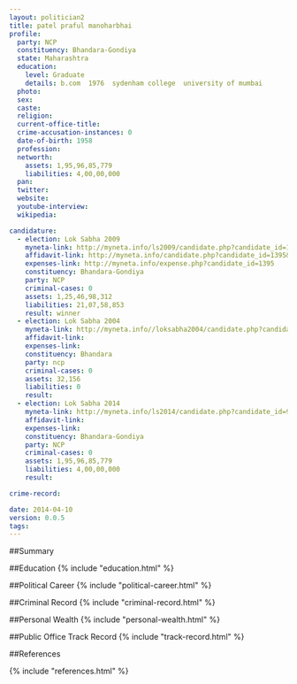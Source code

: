 ```yaml
---
layout: politician2
title: patel praful manoharbhai
profile: 
  party: NCP
  constituency: Bhandara-Gondiya
  state: Maharashtra
  education: 
    level: Graduate
    details: b.com  1976  sydenham college  university of mumbai
  photo: 
  sex: 
  caste: 
  religion: 
  current-office-title: 
  crime-accusation-instances: 0
  date-of-birth: 1958
  profession: 
  networth: 
    assets: 1,95,96,85,779
    liabilities: 4,00,00,000
  pan: 
  twitter: 
  website: 
  youtube-interview: 
  wikipedia: 

candidature: 
  - election: Lok Sabha 2009
    myneta-link: http://myneta.info/ls2009/candidate.php?candidate_id=1395
    affidavit-link: http://myneta.info/candidate.php?candidate_id=1395&scan=original
    expenses-link: http://myneta.info/expense.php?candidate_id=1395
    constituency: Bhandara-Gondiya 
    party: NCP
    criminal-cases: 0
    assets: 1,25,46,98,312
    liabilities: 21,07,58,853
    result: winner 
  - election: Lok Sabha 2004
    myneta-link: http://myneta.info//loksabha2004/candidate.php?candidate_id=2336
    affidavit-link: 
    expenses-link: 
    constituency: Bhandara 
    party: ncp
    criminal-cases: 0
    assets: 32,156
    liabilities: 0
    result:  
  - election: Lok Sabha 2014
    myneta-link: http://myneta.info/ls2014/candidate.php?candidate_id=919
    affidavit-link: 
    expenses-link: 
    constituency: Bhandara-Gondiya 
    party: NCP
    criminal-cases: 0
    assets: 1,95,96,85,779
    liabilities: 4,00,00,000
    result:  

crime-record: 

date: 2014-04-10
version: 0.0.5
tags: 
---
```


##Summary


##Education
{% include "education.html" %}


##Political Career
{% include "political-career.html" %}


##Criminal Record
{% include "criminal-record.html" %}


##Personal Wealth
{% include "personal-wealth.html" %}


##Public Office Track Record
{% include "track-record.html" %}


##References


{% include "references.html" %}
